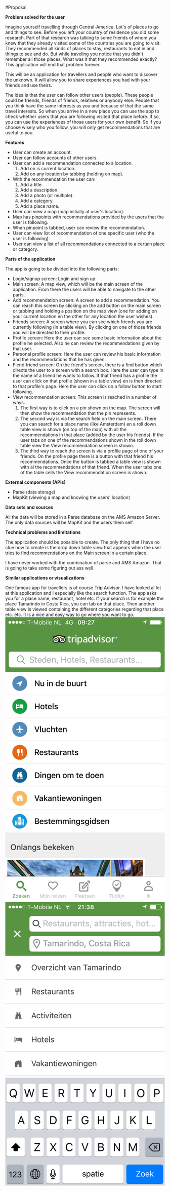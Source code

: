 #Proposal

**Problem solved for the user**

Imagine yourself travelling through Central-America. Lot&#39;s of places to go and things to see. Before you left your country of residence you did some research. Part of that research was talking to some friends of whom you knew that they already visited some of the countries you are going to visit. They recommended all kinds of places to stay, restaurants to eat in and things to see and do. But while traveling you notice that you didn&#39;t remember all those places. What was it that they recommended exactly? This application will end that problem forever.

This will be an application for travellers and people who want to discover the unknown. It will allow you to share experiences you had with your friends and use theirs.

The idea is that the user can follow other users (people). These people could be friends, friends of friends, relatives or anybody else. People that you think have the same interests as you and because of that the same travel interests. So when you arrive in a new place you can use the app to check whether users that you are following visited that place before. If so, you can use the experiences of those users for your own benefit. So if you choose wisely who you follow, you will only get recommendations that are useful to you.

**Features**

* User can create an account.
* User can follow accounts of other users.
* User can add a recommendation connected to a location.
    1. Add on is current location.
    2. Add on any location by tabbing (holding on map).
* With the recommendation the user can:
    1. Add a title.
    2. Add a description.
    3. Add a photo (or multiple).
    4. Add a category.
    5. Add a place name.
* User can view a map (map initially at user&#39;s location).
* Map has pinpoints with recommendations provided by the users that the user is following.
* When pinpoint is tabbed, user can review the recommendation.
* User can view list of recommendation of one specific user (who the user is following).
* User can view a list of all recommendations connected to a certain place or category.

**Parts of the application**

The app is going to be divided into the following parts:

* Login/signup screen: Login and sign up.
* Main screen: A map view, which will be the main screen of the application. From there the users will be able to navigate to the other parts.
* Add recommendation screen: A screen to add a recommendation. You can reach this screen by clicking on the add button on the main screen or tabbing and holding a position on the map view (one for adding on your current location en the other for any location the user wishes).
* Friends screen: A screen where you can see which friends you are currently following (in a table view). By clicking on one of those friends you will be directed to their profile.
* Profile screen: Here the user can see some basic information about the profile he selected. Also he can review the recommendations given by that user.
* Personal profile screen: Here the user can review his basic information and the recommendations that he has given.
* Fiend friend screen: On the friend&#39;s screen, there is a find button which directs the user to a screen with a search box. Here the user can type in the name of a friend he wants to follow. If that friend has a profile the user can click on that profile (shown in a table view) en is then directed to that profile&#39;s page. Here the user can click on a follow button to start following.
* View recommendation screen: This screen is reached in a number of ways.
    1. The first way is to click on a pin shown on the map. The screen will then show the recommendation that the pin represents.
    2. The second way is via the search field on the main screen. There you can search for a place name (like Amsterdam) en a roll down table view is shown (on top of the map) with all the recommendations in that place (added by the user his friends). If the user tabs on one of the recommendations shown in the roll down table view the View recommendation screen is shown.
    3. The third way to reach the screen is via a profile page of one of your friends. On the profile page there is a button with that friend his recommendations. Once the button is tabbed a table view is shown with al the recommendations of that friend. When the user tabs one of the table cells the View recommendation screen is shown.

**External components (APIs)**

* Parse (data storage)
* MapKit (viewing a map and knowing the users&#39; location)

**Data sets and sources**

All the data will be stored in a Parse database on the AMS Amazon Server. The only data sources will be MapKit and the users them self.

**Technical problems and limitations**

The application should be possible to create. The only thing that I have no clue how to create is the drop down table view that appears when the user tries to find recommendations on the Main screen in a certain place.

I have never worked with the combination of parse and AMS Amazon. That is going to take some figuring out ass well.

**Similar applications or visualizations**

One famous app for travellers is of course Trip Advisor. I have looked al lot at this application and I especially like the search function. The app asks you for a place name, restaurant, hotel etc. If your search is for example the place Tamarindo in Costa Rica, you can tab on that place. Then another table view is viewed containing the different categories regarding that place etc. etc. It is a nice and easy way to go where you want to go.
![](doc/TripAdv1.PNG)   ![](doc/TripAdv2.PNG)

